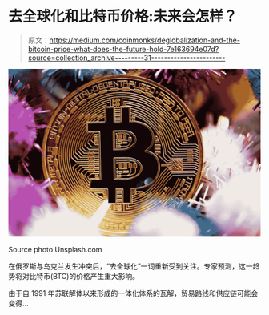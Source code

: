 # 去全球化和比特币价格:未来会怎样？

> 原文：<https://medium.com/coinmonks/deglobalization-and-the-bitcoin-price-what-does-the-future-hold-7e163694e07d?source=collection_archive---------31----------------------->

![](img/d8e8c903e31b13c4d1b3d1ab70231b38.png)

Source photo Unsplash.com

在俄罗斯与乌克兰发生冲突后，“去全球化”一词重新受到关注。专家预测，这一趋势将对比特币(BTC)的价格产生重大影响。

由于自 1991 年苏联解体以来形成的一体化体系的瓦解，贸易路线和供应链可能会变得…